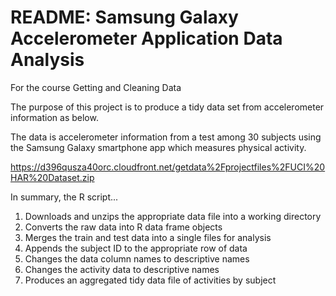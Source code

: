 # README: Samsung Galaxy Accelerometer Application Data Analysis
For the course Getting and Cleaning Data

The purpose of this project is to produce a tidy data set from accelerometer information as below.

The data is accelerometer information from a test among 30 subjects using the Samsung Galaxy smartphone app which measures physical activity.

https://d396qusza40orc.cloudfront.net/getdata%2Fprojectfiles%2FUCI%20HAR%20Dataset.zip

In summary, the R script...

1. Downloads and unzips the appropriate data file into a working directory
2. Converts the raw data into R data frame objects
3. Merges the train and test data into a single files for analysis
4. Appends the subject ID to the appropriate row of data
5. Changes the data column names to descriptive names
6. Changes the activity data to descriptive names
7. Produces an aggregated tidy data file of activities by subject
